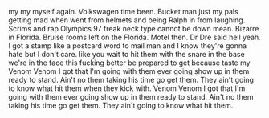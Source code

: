 my my myself again. Volkswagen time been. Bucket man just my pals getting mad when went from helmets and being Ralph in from laughing. Scrims and rap Olympics 97 freak neck type cannot be down mean. Bizarre in Florida. Bruise rooms left on the Florida. Motel then. Dr Dre said hell yeah. I got a stamp like a postcard word to mail man and I know they're gonna hate but I don't care. like you wait to hit them with the snare in the base we're in the face this fucking better be prepared to get because taste my Venom Venom I got that I'm going with them ever going show up in them ready to stand. Ain't no them taking his time go get them. They ain't going to know what hit them when they kick with. Venom Venom I got that I'm going with them ever going show up in them ready to stand. Ain't no them taking his time go get them. They ain't going to know what hit them.